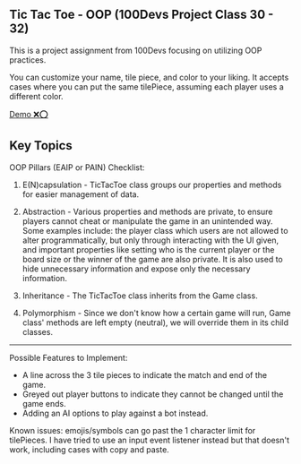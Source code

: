 ## Tic Tac Toe - OOP (100Devs Project Class 30 - 32)

This is a project assignment from 100Devs focusing on utilizing OOP practices.  

You can customize your name, tile piece, and color to your liking. It accepts cases where you can put the same tilePiece, assuming each player uses a different color. 

[Demo ❌⭕](https://jordles.github.io/tic-tac-toe/)

## Key Topics
OOP Pillars (EAIP or PAIN) Checklist:  

1. E(N)capsulation -  TicTacToe class groups our properties and methods for easier management of data.  

2. Abstraction -  Various properties and methods are private, to ensure players cannot cheat or manipulate the game in an unintended way. Some examples include: the player class which users are not allowed to alter programmatically, but only through interacting with the UI given, and important properties like setting who is the current player or the board size or the winner of the game are also private. It is also used to hide unnecessary information and expose only the necessary information.

3. Inheritance - The TicTacToe class inherits from the Game class.   

4. Polymorphism - Since we don't know how a certain game will run, Game class' methods are left empty (neutral), we will override them in its child classes.

---

Possible Features to Implement:  
*  A line across the 3 tile pieces to indicate the match and end of the game.   
* Greyed out player buttons to indicate they cannot be changed until the game ends.  
* Adding an AI options to play against a bot instead.  

Known issues: 
emojis/symbols can go past the 1 character limit for tilePieces. I have tried to use an input event listener instead but that doesn't work, including cases with copy and paste.  
